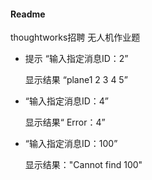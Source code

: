 #### Readme

thoughtworks招聘 无人机作业题

- 提示 “输入指定消息ID：2”

  显示结果  “plane1 2  3 4 5”

- “输入指定消息ID：4”

  显示结果“ Error：4”

- “输入指定消息ID：100”

  显示结果："Cannot find 100"